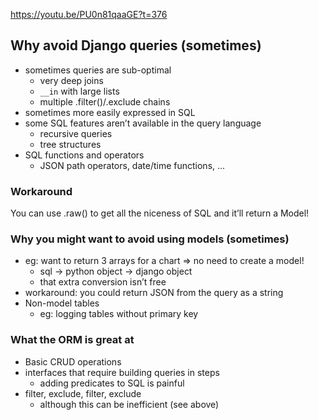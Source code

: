 https://youtu.be/PU0n81qaaGE?t=376

## Why avoid Django queries (sometimes)

* sometimes queries are sub-optimal
    * very deep joins
    * `__in` with large lists
    * multiple .filter()/.exclude chains
* sometimes more easily expressed in SQL
* some SQL features aren’t available in the query language
    * recursive queries
    * tree structures
* SQL functions and operators
    * JSON path operators, date/time functions, ...

### Workaround
You can use .raw() to get all the niceness of SQL and it’ll return a Model!

### Why you might want to avoid using models (sometimes)  

* eg: want to return 3 arrays for a chart => no need to create a model!
    * sql -> python object -> django object
    * that extra conversion isn’t free
* workaround: you could return JSON from the query as a string
* Non-model tables
    * eg: logging tables without primary key

### What the ORM is great at

* Basic CRUD operations
* interfaces that require building queries in steps
    * adding predicates to SQL is painful
* filter, exclude, filter, exclude
    * although this can be inefficient (see above)